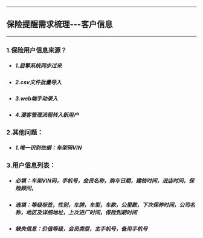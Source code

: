 
---

## 保险提醒需求梳理---客户信息

---

### 1.保险用户信息来源？

* ##### 1.启擎系统同步过来
* ##### 2.csv文件批量导入
* ##### 3.web端手动录入
* ##### 4.潜客管理流程转入新用户

### 2.其他问题：

* ##### 1.唯一识别依据：车架码VIN

### 3.用户信息列表：

* ##### 必填：车架VIN码，手机号，会员名称，购车日期，建档时间，进店时间，保险顾问，
* ##### 选填：等级标签，性别，车牌，车型，车款，公里数，下次保养时间，公司名称，地区及详细地址，上次进厂时间，保险到期时间
* ##### 缺失信息：价值等级，会员类型，主手机号，备用手机号



